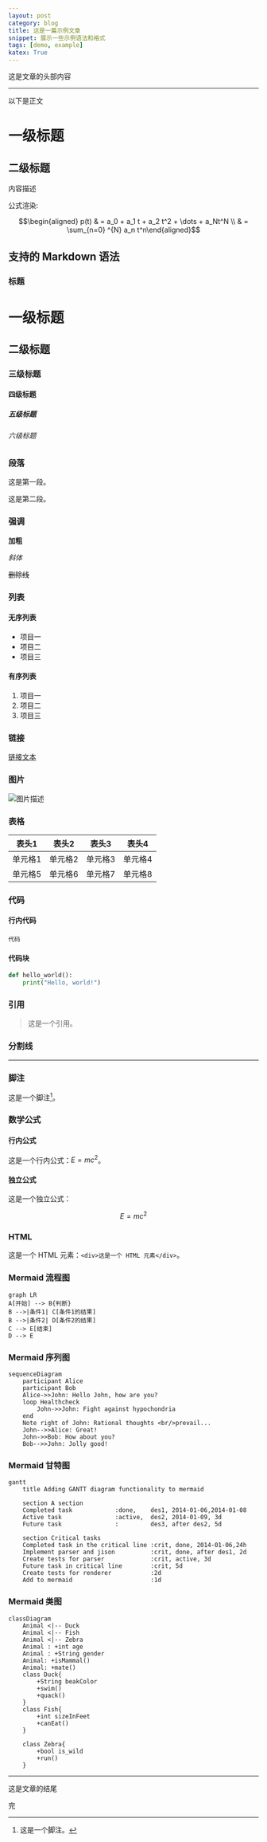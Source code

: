 ```yaml
---
layout: post
category: blog
title: 这是一篇示例文章
snippet: 展示一些示例语法和格式
tags: [demo, example]
katex: True
---
```


这是文章的头部内容

------------------------------------------------------------------------

以下是正文

# 一级标题

## 二级标题

内容描述

公式渲染:

$$\begin{aligned}
  p(t) & = a_0 + a_1 t + a_2 t^2 + \dots + a_Nt^N \\
  & = \sum_{n=0} ^{N} a_n t^n\end{aligned}$$

## 支持的 Markdown 语法

### 标题

# 一级标题

## 二级标题

### 三级标题

#### 四级标题

##### 五级标题

###### 六级标题

### 段落

这是第一段。

这是第二段。

### 强调

**加粗**

*斜体*

~~删除线~~

### 列表

#### 无序列表

- 项目一
- 项目二
- 项目三

#### 有序列表

1. 项目一
2. 项目二
3. 项目三

### 链接

[链接文本](https://example.com)

### 图片

![图片描述](https://example.com/image.jpg)

### 表格

| 表头1 | 表头2 | 表头3 | 表头4 |
| ----- | ----- | ----- | ----- |
| 单元格1 | 单元格2 | 单元格3 | 单元格4 |
| 单元格5 | 单元格6 | 单元格7 | 单元格8 |

### 代码

#### 行内代码

`代码`

#### 代码块

```python
def hello_world():
    print("Hello, world!")
```

### 引用

> 这是一个引用。

### 分割线

---

### 脚注

这是一个脚注[^1]。

[^1]: 这是一个脚注。

### 数学公式

#### 行内公式

这是一个行内公式：$E = mc^2$。

#### 独立公式

这是一个独立公式：

$$
E = mc^2
$$

### HTML

这是一个 HTML 元素：`<div>这是一个 HTML 元素</div>`。

### Mermaid 流程图

```mermaid
graph LR
A[开始] --> B{判断}
B -->|条件1| C[条件1的结果]
B -->|条件2| D[条件2的结果]
C --> E[结束]
D --> E
```

### Mermaid 序列图

```mermaid
sequenceDiagram
    participant Alice
    participant Bob
    Alice->>John: Hello John, how are you?
    loop Healthcheck
        John->>John: Fight against hypochondria
    end
    Note right of John: Rational thoughts <br/>prevail...
    John-->>Alice: Great!
    John->>Bob: How about you?
    Bob-->>John: Jolly good!
```

### Mermaid 甘特图

```mermaid
gantt
    title Adding GANTT diagram functionality to mermaid

    section A section
    Completed task            :done,    des1, 2014-01-06,2014-01-08
    Active task               :active,  des2, 2014-01-09, 3d
    Future task               :         des3, after des2, 5d

    section Critical tasks
    Completed task in the critical line :crit, done, 2014-01-06,24h
    Implement parser and jison          :crit, done, after des1, 2d
    Create tests for parser             :crit, active, 3d
    Future task in critical line        :crit, 5d
    Create tests for renderer           :2d
    Add to mermaid                      :1d
```

### Mermaid 类图

```mermaid
classDiagram
    Animal <|-- Duck
    Animal <|-- Fish
    Animal <|-- Zebra
    Animal : +int age
    Animal : +String gender
    Animal: +isMammal()
    Animal: +mate()
    class Duck{
        +String beakColor
        +swim()
        +quack()
    }
    class Fish{
        +int sizeInFeet
        +canEat()
    }

    class Zebra{
        +bool is_wild
        +run()
    }
```

------------------------------------------------------------------------

这是文章的结尾

完
